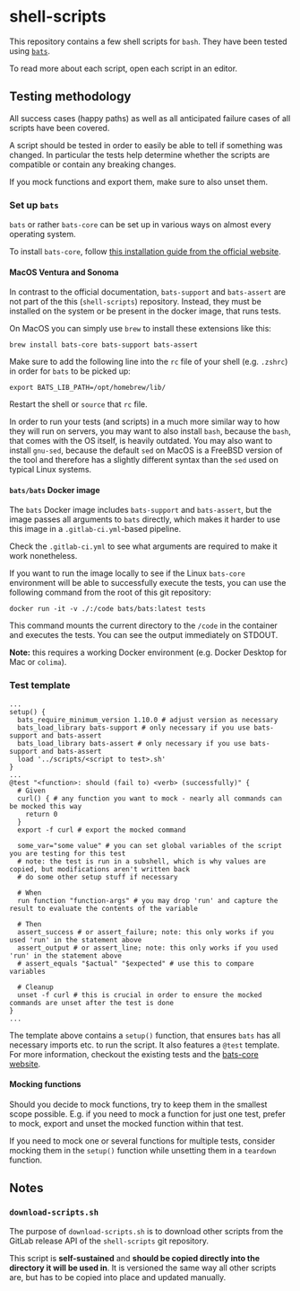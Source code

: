 # shell-scripts

This repository contains a few shell scripts for `bash`. They have been tested
using [`bats`](https://bats-core.readthedocs.io/en/stable/).

To read more about each script, open each script in an editor.

## Testing methodology

All success cases (happy paths) as well as all anticipated failure cases of all scripts have been covered.

A script should be tested in order to easily be able to tell if something was changed. In particular the tests help determine
whether the scripts are compatible or contain any breaking changes.

If you mock functions and export them, make sure to also unset them.

### Set up `bats`

`bats` or rather `bats-core` can be set up in various ways on almost every operating system.

To install `bats-core`, follow [this installation guide from the official website](https://bats-core.readthedocs.io/en/v1.3.0/installation.html).

#### MacOS Ventura and Sonoma

In contrast to the official documentation, `bats-support` and `bats-assert` are not part of the this (`shell-scripts`) repository.
Instead, they must be installed on the system or be present in the docker image, that runs tests.

On MacOS you can simply use `brew` to install these extensions like this:
```shell
brew install bats-core bats-support bats-assert
```
Make sure to add the following line into the `rc` file of your shell (e.g. `.zshrc`) in order for `bats` to be picked up:
```shell
export BATS_LIB_PATH=/opt/homebrew/lib/
```
Restart the shell or `source` that `rc` file.

In order to run your tests (and scripts) in a much more similar way to how they will run on servers,
you may want to also install `bash`, because the `bash`, that comes with the OS itself, is heavily outdated.
You may also want to install `gnu-sed`, because the default `sed` on MacOS is a FreeBSD version of the tool and therefore
has a slightly different syntax than the `sed` used on typical Linux systems.

#### `bats/bats` Docker image

The `bats` Docker image includes `bats-support` and `bats-assert`, but the image passes all arguments to `bats` directly,
which makes it harder to use this image in a `.gitlab-ci.yml`-based pipeline.

Check the `.gitlab-ci.yml` to see what arguments are required to make it work nonetheless.

If you want to run the image locally to see if the Linux `bats-core` environment will be able to successfully execute the tests,
you can use the following command from the root of this git repository:
```shell
docker run -it -v ./:/code bats/bats:latest tests
```
This command mounts the current directory to the `/code` in the container and executes the tests.
You can see the output immediately on STDOUT.

**Note:** this requires a working Docker environment (e.g. Docker Desktop for Mac or `colima`).

### Test template

```shell
...
setup() {
  bats_require_minimum_version 1.10.0 # adjust version as necessary
  bats_load_library bats-support # only necessary if you use bats-support and bats-assert
  bats_load_library bats-assert # only necessary if you use bats-support and bats-assert
  load '../scripts/<script to test>.sh'
}
...
@test "<function>: should (fail to) <verb> (successfully)" {
  # Given
  curl() { # any function you want to mock - nearly all commands can be mocked this way
    return 0
  }
  export -f curl # export the mocked command
  
  some_var="some value" # you can set global variables of the script you are testing for this test
  # note: the test is run in a subshell, which is why values are copied, but modifications aren't written back
  # do some other setup stuff if necessary
  
  # When
  run function "function-args" # you may drop 'run' and capture the result to evaluate the contents of the variable
  
  # Then
  assert_success # or assert_failure; note: this only works if you used 'run' in the statement above
  assert_output # or assert_line; note: this only works if you used 'run' in the statement above
  # assert_equals "$actual" "$expected" # use this to compare variables
    
  # Cleanup
  unset -f curl # this is crucial in order to ensure the mocked commands are unset after the test is done
}
...
```

The template above contains a `setup()` function, that ensures `bats` has all necessary imports etc. to run the script.
It also features a `@test` template. For more information, checkout the existing tests and the
[bats-core website](https://bats-core.readthedocs.io/en/v1.3.0/writing-tests.html).

#### Mocking functions

Should you decide to mock functions, try to keep them in the smallest scope possible. E.g. if you need to mock a function
for just one test, prefer to mock, export and unset the mocked function within that test.

If you need to mock one or several functions for multiple tests, consider mocking them in the `setup()` function while
unsetting them in a `teardown` function.

## Notes

### `download-scripts.sh`

The purpose of `download-scripts.sh` is to download other scripts from the GitLab release API of the `shell-scripts` git repository.

This script is **self-sustained** and **should be copied directly into the directory it will be used in**.
It is versioned the same way all other scripts are, but has to be copied into place and updated manually.